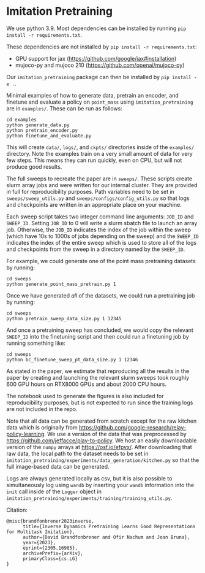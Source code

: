 # Imitation Pretraining

We use python 3.9. Most dependencies can be installed by running `pip install -r requirements.txt`.

These dependencies are not installed by `pip install -r requirements.txt`:
- GPU support for jax (https://github.com/google/jax#installation)
- mujoco-py and mujoco 210 (https://github.com/openai/mujoco-py)

Our `imitation_pretraining` package can then be installed by `pip install -e .`.

Minimal examples of how to generate data, pretrain an encoder, and finetune and evaluate a policy on `point_mass` using `imitation_pretraining` are in `examples/`. These can be run as follows:
```
cd examples
python generate_data.py
python pretrain_encoder.py
python finetune_and_evaluate.py
```
This will create `data/`, `logs/`, and `ckpts/` directories inside of the `examples/` directory. Note the examples train on a very small amount of data for very few steps. This means they can run quickly, even on CPU, but will not produce good results.

The full sweeps to recreate the paper are in `sweeps/`. These scripts create slurm array jobs and were written for our internal cluster. They are provided in full for reproducibility purposes. Path variables need to be set in `sweeps/sweep_utils.py` and `sweeps/configs/config_utils.py` so that logs and checkpoints are written in an appropriate place on your machine.

Each sweep script takes two integer command line arguments: `JOB_ID` and `SWEEP_ID`. Setting `JOB_ID` to 0 will write a slurm sbatch file to launch an array job. Otherwise, the `JOB_ID` indicates the index of the job within the sweep (which have 10s to 1000s of jobs depending on the sweep) and the `SWEEP_ID` indicates the index of the entire sweep which is used to store all of the logs and checkpoints from the sweep in a directory named by the `SWEEP_ID`.

For example, we could generate one of the point mass pretraining datasets by running:
```
cd sweeps
python generate_point_mass_pretrain.py 1
```
Once we have generated *all* of the datasets, we could run a pretraining job by running:
```
cd sweeps
python pretrain_sweep_data_size.py 1 12345
```
And once a pretraining sweep has concluded, we would copy the relevant `SWEEP_ID` into the finetuning script and then could run a finetuning job by running something like:
```
cd sweeps
python bc_finetune_sweep_pt_data_size.py 1 12346
```
As stated in the paper, we estimate that reproducing all the results in the paper by creating and launching the relevant slurm sweeps took roughly 600 GPU hours on RTX8000 GPUs and about 2000 CPU hours.

The notebook used to generate the figures is also included for reproducibility purposes, but is not expected to run since the training logs are not included in the repo.

Note that all data can be generated from scratch except for the raw kitchen data which is originally from https://github.com/google-research/relay-policy-learning. We use a version of the data that was preprocessed by https://github.com/jeffacce/play-to-policy. We host an easily downloadable version of the `numpy` arrays at https://osf.io/efpvx/.  After downloading that raw data, the local path to the dataset needs to be set in `imitation_pretraining/experiments/data_generation/kitchen.py` so that the full image-based data can be generated.

Logs are always generated locally as csv, but it is also possible to simultaneously log using `wandb` by inserting your `wandb` information into the `init` call inside of the `Logger` object in `imitation_pretraining/experiments/training/training_utils.py`.


Citation:
```
@misc{brandfonbrener2023inverse,
      title={Inverse Dynamics Pretraining Learns Good Representations for Multitask Imitation}, 
      author={David Brandfonbrener and Ofir Nachum and Joan Bruna},
      year={2023},
      eprint={2305.16985},
      archivePrefix={arXiv},
      primaryClass={cs.LG}
}
```